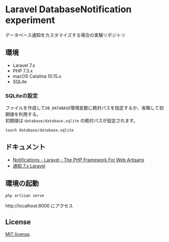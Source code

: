 # Laravel DatabaseNotification experiment

データベース通知をカスタマイズする場合の実験リポジトリ

## 環境

- Laravel 7.x
- PHP 7.3.x
- macOS Catalina 10.15.x
- SQLite

### SQLiteの設定

ファイルを作成して`DB_DATABASE`環境変数に絶対パスを指定するか、省略して初期値を利用する。  
初期値は `database/database.sqlite` の絶対パスが設定されます。

```
touch database/database.sqlite
```

## ドキュメント

- [Notifications - Laravel - The PHP Framework For Web Artisans](https://laravel.com/docs/7.x/notifications)
- [通知 7.x Laravel](https://readouble.com/laravel/7.x/ja/notifications.html)

## 環境の起動

```
php artisan serve
```

http://localhost:8000 にアクセス

## License

[MIT license](https://opensource.org/licenses/MIT).
